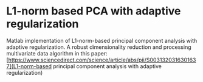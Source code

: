 # L1-norm based PCA with adaptive regularization
Matlab implementation of L1-norm-based principal component analysis with adaptive regularization. A  robust dimensionality reduction and processing multivariate data algorithm in this paper: [https://www.sciencedirect.com/science/article/abs/pii/S0031320316301637](L1-norm-based principal component analysis with adaptive regularization)
